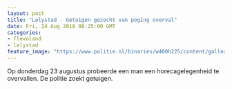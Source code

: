 ```yaml
---
layout: post
title: "Lelystad - Getuigen gezocht van poging overval"
date: Fri, 24 Aug 2018 08:25:00 GMT
categories: 
- flevoland 
- lelystad 
feature_image: "https://www.politie.nl/binaries/w400h225/content/gallery/politie/stockfotos/infra-en-voertuigen/detailfoto-van-een-zwaailicht-bij-een-kas.jpg"
---
```


Op donderdag 23 augustus probeerde een man een horecagelegenheid te overvallen. De politie zoekt getuigen.
